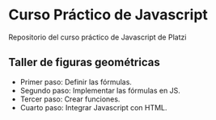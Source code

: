 # Curso Práctico de Javascript
Repositorio del curso práctico de Javascript de Platzi
## Taller de figuras geométricas
- Primer paso: Definir las fórmulas.
- Segundo paso: Implementar las fórmulas en JS.
- Tercer paso: Crear funciones.
- Cuarto paso: Integrar Javascript con HTML.
